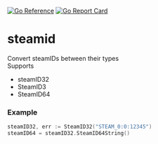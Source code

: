 [![Go Reference](https://pkg.go.dev/badge/github.com/plally/steamid.svg)](https://pkg.go.dev/github.com/plally/steamid)
[![Go Report Card](https://goreportcard.com/badge/github.com/plally/steamid)](https://goreportcard.com/report/github.com/plally/steamid)
# steamid
Convert steamIDs between their types  
Supports
- steamID32
- SteamID3
- SteamID64

### Example
```go
steamID32, err := SteamID32("STEAM_0:0:12345")
steamID64 = steamID32.SteamID64String()
```
